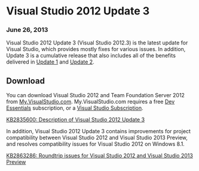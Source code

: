 ﻿---
ms.TocTitle: June 26
Title: Visual Studio 2012 Update 3
Description: Visual Studio 2012 Update 3 is the latest update for Visual Studio 2012, which provides mostly fixes for a variety of issues.
ms.ContentId: ddc30b58-0769-4c88-b5e7-2116c8adc1ef
ms.author: reshmim
---

# Visual Studio 2012 Update 3

### June 26, 2013

Visual Studio 2012 Update 3 (Visual Studio 2012.3) is the latest update for Visual Studio, which provides mostly fixes for various issues. In addition, Update 3 is a cumulative release that also includes all of the benefits delivered in [Update 1](https://www.visualstudio.com/news/2012-nov-26-vs) and [Update 2](https://www.visualstudio.com/news/2013-apr-04-vs).

## Download
You can download Visual Studio 2012 and Team Foundation Server 2012 from [My.VisualStudio.com](https://www.visualstudio.com/vs/older-downloads/). My.VisualStudio.com requires a free [Dev Essentials](https://www.visualstudio.com/dev-essentials/) subscription, or a [Visual Studio Subscription](https://www.visualstudio.com/subscriptions/).

[KB2835600: Description of Visual Studio 2012 Update 3](http://support.microsoft.com/kb/2835600)

In addition, Visual Studio 2012 Update 3 contains improvements for project compatibility between Visual Studio 2012 and Visual Studio 2013 Preview, and resolves compatibility issues for Visual Studio 2012 on Windows 8.1.

[KB2863286: Roundtrip issues for Visual Studio 2012 and Visual Studio 2013 Preview](http://support.microsoft.com/kb/2863286)
